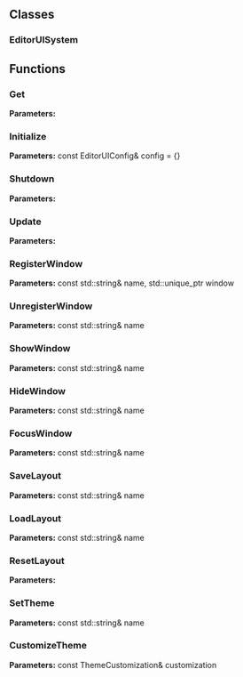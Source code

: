 
## Classes

### EditorUISystem




## Functions

### Get



**Parameters:** 

### Initialize



**Parameters:** const EditorUIConfig& config = {}

### Shutdown



**Parameters:** 

### Update



**Parameters:** 

### RegisterWindow



**Parameters:** const std::string& name, std::unique_ptr<IEditorWindow> window

### UnregisterWindow



**Parameters:** const std::string& name

### ShowWindow



**Parameters:** const std::string& name

### HideWindow



**Parameters:** const std::string& name

### FocusWindow



**Parameters:** const std::string& name

### SaveLayout



**Parameters:** const std::string& name

### LoadLayout



**Parameters:** const std::string& name

### ResetLayout



**Parameters:** 

### SetTheme



**Parameters:** const std::string& name

### CustomizeTheme



**Parameters:** const ThemeCustomization& customization
